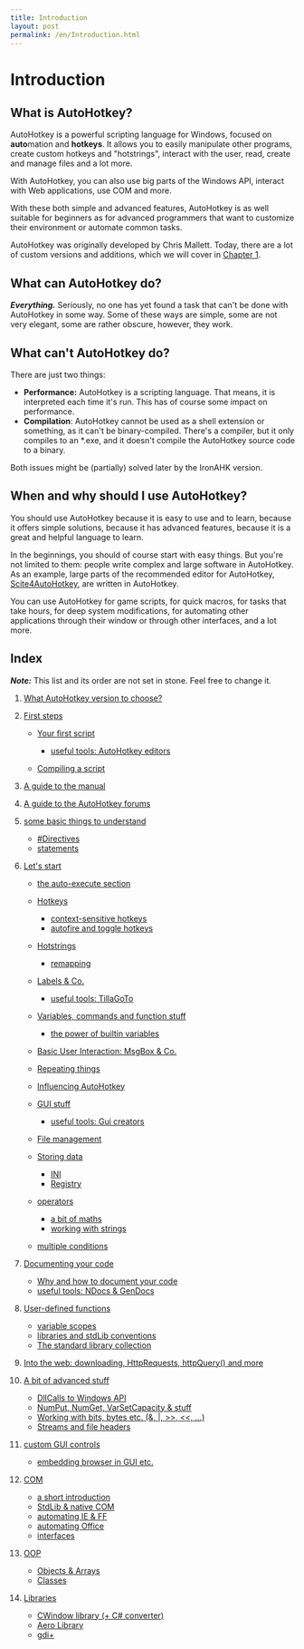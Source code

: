 ```yaml
---
title: Introduction
layout: post
permalink: /en/Introduction.html
---
```


# Introduction

## What is AutoHotkey?
AutoHotkey is a powerful scripting language for Windows, focused on **auto**mation and **hotkeys**. It allows you to easily manipulate other programs, create custom hotkeys and "hotstrings", interact with the user, read, create and manage files and a lot more.

With AutoHotkey, you can also use big parts of the Windows API, interact with Web applications, use COM and more.

With these both simple and advanced features, AutoHotkey is as well suitable for beginners as for advanced programmers that want to customize their environment or automate common tasks.

AutoHotkey was originally developed by Chris Mallett. Today, there are a lot of custom versions and additions, which we will cover in [Chapter 1](What-Version-To-Choose.html).

## What can AutoHotkey do?
***Everything.*** Seriously, no one has yet found a task that can't be done with AutoHotkey in some way. Some of these ways are simple, some are not very elegant, some are rather obscure, however, they work.

## What can't AutoHotkey do?
There are just two things:
* **Performance:** AutoHotkey is a scripting language. That means, it is interpreted each time it's run. This has of course some impact on performance.
* **Compilation**: AutoHotkey cannot be used as a shell extension or something, as it can't be binary-compiled. There's a compiler, but it only compiles to an \*.exe, and it doesn't compile the AutoHotkey source code to a binary.

Both issues might be (partially) solved later by the IronAHK version.


## When and why should I use AutoHotkey?
You should use AutoHotkey because it is easy to use and to learn, because it offers simple solutions, because it has advanced features, because it is a great and helpful language to learn.

In the beginnings, you should of course start with easy things. But you're not limited to them: people write complex and large software in AutoHotkey. As an example, large parts of the recommended editor for AutoHotkey, [Scite4AutoHotkey](http://www.autohotkey.com/forum/viewtopic.php?t=58820), are written in AutoHotkey.

You can use AutoHotkey for game scripts, for quick macros, for tasks that take hours, for deep system modifications, for automating other applications through their window or through other interfaces, and a lot more.

## Index
***Note:*** This list and its order are not set in stone. Feel free to change it.

1. [What AutoHotkey version to choose?](What-Version-To-Choose.html)

2. [First steps](First-steps.html)

	- [Your first script](Your-First-Script.html)

		- [useful tools: AutoHotkey editors](Useful-Tools-Editors.html)
	- [Compiling a script](Compiling.html)

3. [A guide to the manual](Guide-Manual.html)

4. [A guide to the AutoHotkey forums](Guide-Forums.html)

5. [some basic things to understand](Basic-Concepts.html)
	- [#Directives](Directives.html)<!-- content to be moved to "Influencing AutoHotkey" -->
	- [statements](Statements.html)<!-- content to be moved / deleted -->

6. [Let's start](Lets-start.html)
	- [the auto-execute section](auto-execute-section.html)
	- [Hotkeys]()
		- [context-sensitive hotkeys]() <!-- including #if & friends, but without covering in detail || or just #IfWinActive + #if later?  -->
		- [autofire and toggle hotkeys]()
	- [Hotstrings]()

		- [remapping]()
	- [Labels & Co.](Labels.html)

		- [useful tools: TillaGoTo](Useful-Tools-TillaGoTo.html)
	- [Variables, commands and function stuff](Variables-functions-commands.html)

		- [the power of builtin variables](builtin-variables.html)
	- [Basic User Interaction: MsgBox & Co.]()
	- [Repeating things]()
	- [Influencing AutoHotkey]() <!-- directives! -->
	- [GUI stuff]()

		- [useful tools: Gui creators]()<!-- take from Coding-Environment.markdown -->
	- [File management]()
	- [Storing data]()
		- [INI]()
		- [Registry]()
	- [operators]()
		- [a bit of maths]()
		- [working with strings]()
	- [multiple conditions]()

7. [Documenting your code]()
	- [Why and how to document your code]()
	- [useful tools: NDocs & GenDocs]()

8. [User-defined functions]() <!-- including byRef -->
	- [variable scopes]()
	- [libraries and stdLib conventions]()
	- [The standard library collection]()

9. [Into the web: downloading, HttpRequests, httpQuery() and more]()

10. [A bit of advanced stuff]()
	- [DllCalls to Windows API]()
	- [NumPut, NumGet, VarSetCapacity & stuff]()
	- [Working with bits, bytes etc. (&, |, >>, <<, ...)]()
	- [Streams and file headers]()

11. [custom GUI controls]()
	- [embedding browser in GUI etc.]()

12. [COM]()
	- [a short introduction]()
	- [StdLib & native COM]()
	- [automating IE & FF]()
	- [automating Office]()
	- [interfaces]()

13. [OOP]()
	- [Objects & Arrays]()
	- [Classes]()

14. [Libraries]()
    - [CWindow library (+ C# converter)]()
    - [Aero Library]()
    - [gdi+]()
